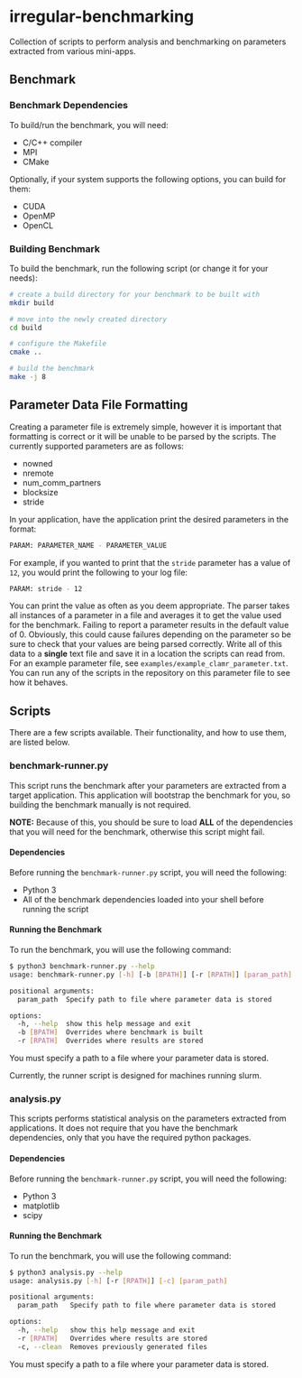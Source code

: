 # irregular-benchmarking
Collection of scripts to perform analysis and benchmarking on parameters extracted from various mini-apps.

## Benchmark
### Benchmark Dependencies
To build/run the benchmark, you will need:
- C/C++ compiler
- MPI
- CMake

Optionally, if your system supports the following options, you can build for them:
- CUDA
- OpenMP
- OpenCL

### Building Benchmark
To build the benchmark, run the following script (or change it for your needs):
```bash
# create a build directory for your benchmark to be built with
mkdir build

# move into the newly created directory
cd build

# configure the Makefile
cmake ..

# build the benchmark
make -j 8
```

## Parameter Data File Formatting
Creating a parameter file is extremely simple, however it is important that formatting is correct or it will be unable to be parsed by the scripts.
The currently supported parameters are as follows:
- nowned
- nremote
- num_comm_partners
- blocksize
- stride

In your application, have the application print the desired parameters in the format:
```bash
PARAM: PARAMETER_NAME - PARAMETER_VALUE
```
For example, if you wanted to print that the `stride` parameter has a value of `12`, you would print the following to your log file:
```bash
PARAM: stride - 12
```
You can print the value as often as you deem appropriate.
The parser takes all instances of a parameter in a file and averages it to get the value used for the benchmark.
Failing to report a parameter results in the default value of 0.
Obviously, this could cause failures depending on the parameter so be sure to check that your values are being parsed correctly.
Write all of this data to a **single** text file and save it in a location the scripts can read from.
For an example parameter file, see `examples/example_clamr_parameter.txt`.
You can run any of the scripts in the repository on this parameter file to see how it behaves.

## Scripts
There are a few scripts available.
Their functionality, and how to use them, are listed below.

### benchmark-runner.py
This script runs the benchmark after your parameters are extracted from a target application.
This application will bootstrap the benchmark for you, so building the benchmark manually is not required.

**NOTE:** Because of this, you should be sure to load **ALL** of the dependencies that you will need for the benchmark, otherwise this script might fail.

#### Dependencies
Before running the `benchmark-runner.py` script, you will need the following:
- Python 3
- All of the benchmark dependencies loaded into your shell before running the script

#### Running the Benchmark
To run the benchmark, you will use the following command:

```bash
$ python3 benchmark-runner.py --help
usage: benchmark-runner.py [-h] [-b [BPATH]] [-r [RPATH]] [param_path]

positional arguments:
  param_path  Specify path to file where parameter data is stored

options:
  -h, --help  show this help message and exit
  -b [BPATH]  Overrides where benchmark is built
  -r [RPATH]  Overrides where results are stored
```
You must specify a path to a file where your parameter data is stored.

Currently, the runner script is designed for machines running slurm.

### analysis.py
This scripts performs statistical analysis on the parameters extracted from applications.
It does not require that you have the benchmark dependencies, only that you have the required python packages.

#### Dependencies
Before running the `benchmark-runner.py` script, you will need the following:
- Python 3
- matplotlib
- scipy

#### Running the Benchmark
To run the benchmark, you will use the following command:

```bash
$ python3 analysis.py --help
usage: analysis.py [-h] [-r [RPATH]] [-c] [param_path]

positional arguments:
  param_path   Specify path to file where parameter data is stored

options:
  -h, --help   show this help message and exit
  -r [RPATH]   Overrides where results are stored
  -c, --clean  Removes previously generated files
```
You must specify a path to a file where your parameter data is stored.
